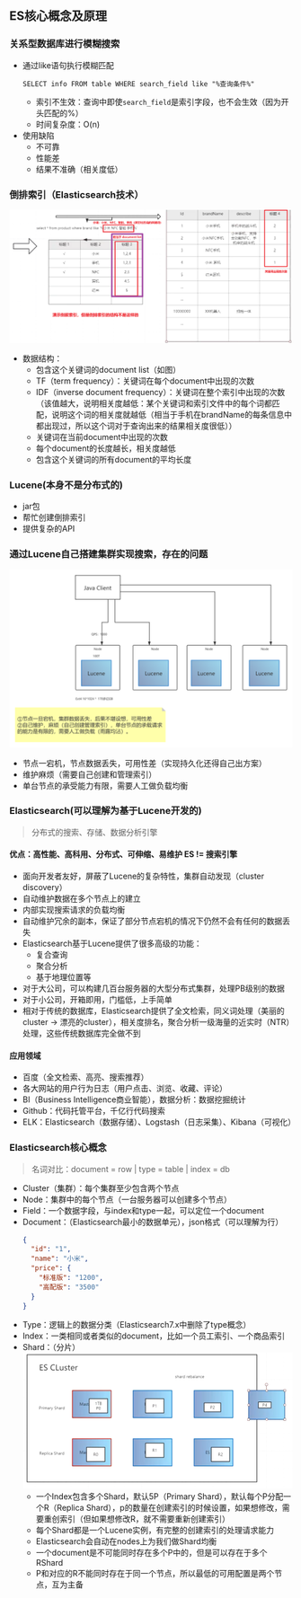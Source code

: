 ## ES核心概念及原理

### 关系型数据库进行模糊搜索
* 通过like语句执行模糊匹配
  ```mysql
  SELECT info FROM table WHERE search_field like "%查询条件%"
  ```
  * 索引不生效：查询中即使`search_field`是索引字段，也不会生效（因为开头匹配的%）
  * 时间复杂度：O(n)
* 使用缺陷
  * 不可靠
  * 性能差
  * 结果不准确（相关度低）

### 倒排索引（Elasticsearch技术）
![倒排索引结构模拟（非真实）](../resource/elasticsearch/es-倒排索引结构模拟（非真实）.png)
* 数据结构：
  * 包含这个关键词的document list（如图）
  * TF（term frequency）：关键词在每个document中出现的次数
  * IDF（inverse document frequency）：关键词在整个索引中出现的次数（该值越大，说明相关度越低：某个关键词和索引文件中的每个词都匹配，说明这个词的相关度就越低（相当于手机在brandName的每条信息中都出现过，所以这个词对于查询出来的结果相关度很低））
  * 关键词在当前document中出现的次数
  * 每个document的长度越长，相关度越低
  * 包含这个关键词的所有document的平均长度 

### Lucene(本身不是分布式的)
* jar包
* 帮忙创建倒排索引
* 提供复杂的API

### 通过Lucene自己搭建集群实现搜索，存在的问题
![lucene集群](../resource/elasticsearch/es-lucene集群.png)
* 节点一宕机，节点数据丢失，可用性差（实现持久化还得自己出方案）
* 维护麻烦（需要自己创建和管理索引）
* 单台节点的承受能力有限，需要人工做负载均衡

### Elasticsearch(可以理解为基于Lucene开发的)
> 分布式的搜索、存储、数据分析引擎
#### 优点：高性能、高科用、分布式、可伸缩、易维护 ES != 搜索引擎
* 面向开发者友好，屏蔽了Lucene的复杂特性，集群自动发现（cluster discovery）
* 自动维护数据在多个节点上的建立
* 内部实现搜索请求的负载均衡
* 自动维护冗余的副本，保证了部分节点宕机的情况下仍然不会有任何的数据丢失
* Elasticsearch基于Lucene提供了很多高级的功能：
  * 复合查询
  * 聚合分析
  * 基于地理位置等
* 对于大公司，可以构建几百台服务器的大型分布式集群，处理PB级别的数据
* 对于小公司，开箱即用，门槛低，上手简单
* 相对于传统的数据库，Elasticsearch提供了全文检索，同义词处理（美丽的cluster -> 漂亮的cluster），相关度排名，聚合分析一级海量的近实时（NTR）处理，这些传统数据库完全做不到

#### 应用领域
* 百度（全文检索、高亮、搜索推荐）
* 各大网站的用户行为日志（用户点击、浏览、收藏、评论）
* BI（Business Intelligence商业智能），数据分析：数据挖掘统计
* Github：代码托管平台，千亿行代码搜索
* ELK：Elasticsearch（数据存储）、Logstash（日志采集）、Kibana（可视化）

### Elasticsearch核心概念
> 名词对比：document = row | type = table | index = db
* Cluster（集群）：每个集群至少包含两个节点
* Node：集群中的每个节点（一台服务器可以创建多个节点）
* Field：一个数据字段，与index和type一起，可以定位一个document
* Document：（Elasticsearch最小的数据单元），json格式（可以理解为行）
  ```json
  {
    "id": "1",
    "name": "小米",
    "price": {
      "标准版": "1200",
      "高配版": "3500"
    } 
  }
  ``` 
* Type：逻辑上的数据分类（Elasticsearch7.x中删除了type概念）
* Index：一类相同或者类似的document，比如一个员工索引、一个商品索引
* Shard：（分片）
  ![shard图解](../resource/elasticsearch/es-shard图解.png)
  * 一个Index包含多个Shard，默认5P（Primary Shard），默认每个P分配一个R（Replica Shard），p的数量在创建索引的时候设置，如果想修改，需要重创索引（但如果想修改R，就不需要重新创建索引）
  * 每个Shard都是一个Lucene实例，有完整的创建索引的处理请求能力
  * Elasticsearch会自动在nodes上为我们做Shard均衡
  * 一个document是不可能同时存在多个P中的，但是可以存在于多个RShard
  * P和对应的R不能同时存在于同一个节点，所以最低的可用配置是两个节点，互为主备